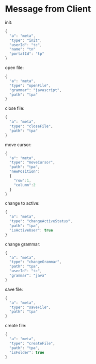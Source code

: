 # Message from Client

init:

```javascript
{
  "a": "meta", 
  "type": "init",
  "userId": "tc",
  "name": "tn"
  "portalId": "tp"
}
```



open file:

```javascript
{
  "a": "meta", 
  "type": "openFile",
  "grammar": "javascript",
  "path": "tpa"
}
```



close file:

```javascript
{
  "a": "meta", 
  "type": "closeFile",
  "path": "tpa"
}
```



move cursor:

```javascript
{
  "a": "meta", 
  "type": "moveCursor",
  "path": "tpa",
  "newPosition":
  {
    "row":1, 
    "column":2
  }
}
```



change to active:

```javascript
{
  "a": "meta", 
  "type": "changeActiveStatus",
  "path": "tpa",
  "isActiveUser": true
}
```



change grammar:

```javascript
{
  "a": "meta",
  "type": "changeGrammar",
  "path": "tpa",
  "userId": "tc",
  "grammar": "java"
}
```

save file:

```javascript
{
  "a": "meta",
  "type": "saveFile",
  "path": "tpa"
}
```

create file:

```javascript
{
  "a": "meta",
  "type": "createFile",
  "path": "tpa",
  "isFolder": true
}
```


